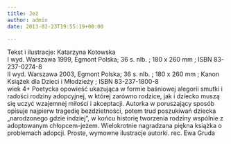 ```yaml
---
title: Jeż
author: admin
date: 2013-02-23T19:55:19+00:00

---
```


  Tekst i ilustracje: Katarzyna Kotowska<br /> I wyd. Warszawa 1999, Egmont Polska; 36 s. nlb. ; 180 x 260 mm ; ISBN 83-237-0274-8<br /> II wyd. Warszawa 2003, Egmont Polska; 36 s. nlb. ; 180 x 260 mm ; Kanon Książek dla Dzieci i Młodzieży ; ISBN 83-237-1800-8<br /> wiek 4+
Poetycka opowieść ukazująca w formie baśniowej alegorii smutki i radości rodziny adopcyjnej, w której zarówno rodzice, jak i dziecko muszą się uczyć wzajemnej miłości i akceptacji. Autorka w poruszający sposób opisuje najpierw tragedię bezdzietności, potem trud poszukiwań dziecka „narodzonego gdzie indziej”, w końcu historię tworzenia rodziny wspólnie z adoptowanym chłopcem-jeżem. Wielokrotnie nagradzana piękna książka o problemach adopcji. Proste, wymowne ilustracje autorki.
rec. Ewa Gruda
